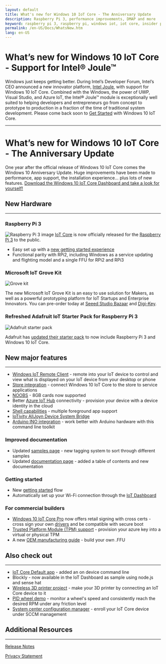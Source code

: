 ```yaml
---
layout: default
title: What's new for Windows 10 IoT Core - The Anniversary Update
description: Raspberry Pi 3, performance improvements, DMAP and more
keyword: raspberry pi 3, raspberry pi, windows iot, iot core, insider preview, anniversary update
permalink: /en-US/Docs/WhatsNew.htm
lang: en-US
---
```


# What’s new for Windows 10 IoT Core - Support for Intel® Joule™  

Windows just keeps getting better. During Intel’s Developer Forum, Intel’s CEO announced a new innovator platform, [Intel Joule](http://www.intel.com/joule), with support for Windows 10 IoT Core. Combined with the Windows, the power of UWP, Visual Studio, and Azure IoT, the Intel® Joule™ module is exceptionally well suited to helping developers and entrepreneurs go from concept to prototype to production in a fraction of the time of traditional system development. Please come back soon to [Get Started]({{site.baseurl}}/{{page.lang}}/windows/iot/GetStarted.htm) with Windows 10 IoT Core.  

___

# What’s new for Windows 10 IoT Core - The Anniversary Update

One year after the official release of Windows 10 IoT Core comes the Windows 10 Anniversary Update.
Huge improvements have been made to performance, app support, the installation experience... plus lots of new features. [Download the Windows 10 IoT Core Dashboard and take a look for yourself!](http://go.microsoft.com/fwlink/?LinkID=708576)

## New Hardware 
___

### Raspberry Pi 3
![Raspberry Pi 3 image]({{site.baseurl}}/Resources/images/677423-highlight.jpg)
[IoT Core]({{site.baseurl}}/{{page.lang}}/Explore/IotCore.htm) is now officially released for the [Raspberry Pi 3](https://www.microsoftstore.com/store/msusa/en_US/pdp/Raspberry-Pi-3-Board-and-16GB-10class-with-NOOBS/productID.334851400) to the public.

* Easy set up with a [new getting started experience]({{site.baseurl}}/{{page.lang}}/GetStarted.htm)
* Functional parity with RPi2, including Windows as a service updating and flighting model and a single FFU for RPi2 and RPi3

### Microsoft IoT Grove Kit
![Grove kit]({{site.baseurl}}/Resources/images/GroveKit/grovekitcontents.jpg)

The new Microsoft IoT Grove Kit is an easy to use solution for Makers, as well as a powerful prototyping platform for IoT Startups and Enterprise Innovators. You can pre-order today at [Seeed Studio Bazaar](https://www.seeedstudio.com/Microsoft-IoT-Grove-Kit-p-2694.html) and [Digi-Key](http://www.digikey.com/en/product-highlight/s/seeed/microsoft-iot-grove-kit?WT.z_cid=sp_1597_MIot).

### Refreshed Adafruit IoT Starter Pack for Raspberry Pi 3
![Adafruit starter pack]({{site.baseurl}}/Resources/images/AdafruitStarterPack/AdafruitMakerKitClosedSmall.jpg) 

Adafruit has [updated their starter pack]({{site.baseurl}}/{{page.lang}}/Docs/AdafruitWelcome.htm)  to now include Raspberry Pi 3 and Windows 10 IoT Core.


## New major features
___ 
* [Windows IoT Remote Client]({{site.baseurl}}/{{page.lang}}/Docs/RemoteDisplay.htm) - remote into your IoT device to control and view what is displayed on your IoT device from your desktop or phone
* [Store integration]({{site.baseurl}}/{{page.lang}}/Docs/Store.htm) - connect Windows 10 IoT Core to the store to service applications 
* [NOOBS]({{site.baseurl}}/{{page.lang}}/Docs/GetStarted/noobs/getstartedstep2.htm) - 8GB cards now supported 
* Better [Azure IoT Hub]({{site.baseurl}}/{{page.lang}}/Docs/cloudintro.htm) connectivity - provision your device with a device identity in the cloud 
* [Shell capabilities](https://github.com/ms-iot/samples/tree/develop/IoTHomeAppSample) - multiple foreground app support
* [IoTivity AllJoyn Device System Bridge](https://github.com/ms-iot/samples/tree/develop/AllJoyn/Samples/OICAdapter)
* [Arduino INO integration](http://inotool.org/) - work better with Arduino hardware with this command line toolkit

### Improved documentation
* Updated [samples page]({{site.baseurl}}/{{page.lang}}/Samples.htm) - new tagging system to sort through different samples 
* Updated [documentation page]({{site.baseurl}}/{{page.lang}}/Docs.htm) - added a table of contents and new documentation

### Getting started
* New [getting started]({{site.baseurl}}/{{page.lang}}/GetStarted.htm) flow  
* Automatically set up your Wi-Fi connection through the [IoT Dashboard]({{site.baseurl}}/{{page.lang}}/Docs/IoTDashboard.htm)
 
### For commercial builders
* [Windows 10 IoT Core Pro]({{site.baseurl}}/{{page.lang}}/Docs/CreateIoTCorePro.htm) now offers retail signing with cross certs - cross sign your own [drivers]({{site.baseurl}}/{{page.lang}}/Samples/DriverLab.htm) and be compatible with secure boot 
* [Trusted Platform Module (TPM) support]({{site.baseurl}}/{{page.lang}}/Docs/TPM.htm) - provision your azure key into a virtual or physical TPM 
* A new [OEM manufacturing guide](https://msdn.microsoft.com/en-us/windows/hardware/commercialize/manufacture/iot/iot-core-manufacturing-guide) - build your own .FFU


## Also check out
___
* [IoT Core Default app](https://github.com/ms-iot/samples/tree/develop/IoTCoreDefaultApp) - added an on device command line 
* Blockly - now available in the IoT Dashboard as sample using node.js and sense hat
* [Wireless 3D printer project]({{site.baseurl}}/{{page.lang}}/Docs/3dprintserver.htm) - make your 3D printer by connecting an IoT Core device to it 
* [PID wheel demo](https://www.hackster.io/windows-iot/closed-loop-control-remote-sensors-and-remote-ux-on-rpi3-ef3ed0?ref=part&ref_id=9417&offset=19) - monitor a wheel's speed and consistently reach the desired RPM under any friction level
* [System center configuration manager](https://developer.microsoft.com/windows/iot/docs/management) - enroll your IoT Core device under SCCM management

## Additional Resources
___ 

[Release Notes]({{site.baseurl}}/{{page.lang}}/Docs/ReleaseNotesInsiderPreview.htm)

[Privacy Statement](http://go.microsoft.com/fwlink/?LinkId=506737)
